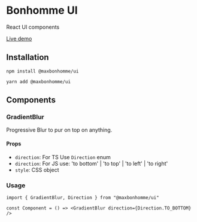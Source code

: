 # Bonhomme UI

React UI components

[Live demo](https://ui.bonhomme.lol)

## Installation

`npm install @maxbonhomme/ui`

`yarn add @maxbonhomme/ui`

## Components

### GradientBlur

Progressive Blur to pur on top on anything.

#### Props

- `direction`: For TS Use `Direction` enum
- `direction`: For JS use: 'to bottom' | 'to top' | 'to left' | 'to right'
- `style`: CSS object

### Usage

```tsx
import { GradientBlur, Direction } from "@maxbonhomme/ui"

const Component = () => <GradientBlur direction={Direction.TO_BOTTOM} />
```
